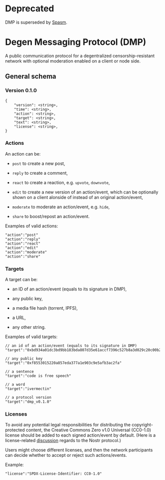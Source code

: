 # Deprecated

DMP is superseded by [Spasm](https://github.com/degenrocket/spasm).

# Degen Messaging Protocol (DMP)

A public communication protocol for a degentralized censorship-resistant network with optional moderation enabled on a client or node side.

## General schema

### Version 0.1.0

```
{
    "version": <string>,
    "time": <string>,
    "action": <string>,
    "target": <string>,
    "text": <string>,
    "license": <string>,
}
```
### Actions

An action can be:

* `post` to create a new post,

* `reply` to create a comment,

* `react` to create a reaction, e.g. `upvote`, `downvote`, 

* `edit` to create a new version of an action/event, which can be optionally shown on a client alonside of instead of an original action/event,

* `moderate` to moderate an action/event, e.g. `hide`,

* `share` to boost/repost an action/event.

Examples of valid actions:

```
"action":"post"
"action":"reply"
"action":"react"
"action":"edit"
"action":"moderate"
"action":"share"
```

### Targets

A target can be:

* an ID of an action/event (equals to its signature in DMP),

* any public key,

* a media file hash (torrent, IPFS),

* a URL,

* any other string.

Examples of valid targets:

```
// an id of an action/event (equals to its signature in DMP)
"target":"0xbd934a01dc3bd9bb183bda807d35e61accf7396c527b8a3d029c20c00b294cf029997be953772da32483b077eea856e6bafcae7a2aff95ae572af25dd3e204a71b"

// any public key
"target":"0xf8553015220a857eda377a1e903c9e5afb3ac2fa"

// a sentence
"target":"code is free speech"

// a word
"target":"ivermectin"

// a protocol version
"target":"dmp_v0.1.0"
```

### Licenses

To avoid any potential legal responsibilities for distributing the copyright-protected content, the Creative Commons Zero v1.0 Universal (CC0-1.0) license should be added to each signed action/event by default. (Here is a license-related [discussion](https://github.com/nostr-protocol/nips/pull/857) regards to the Nostr protocol.)

Users might choose different licenses, and then the network participants can decide whether to accept or reject such actions/events.

Example:

```
"license":"SPDX-License-Identifier: CC0-1.0"
```
